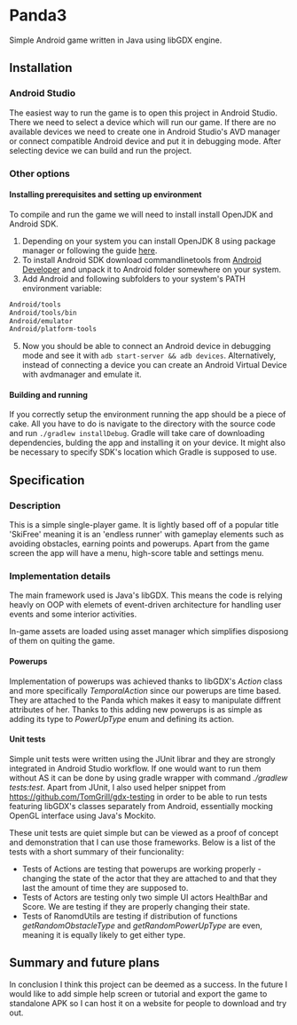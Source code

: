 # Panda3 
Simple Android game written in Java using libGDX engine.

## Installation

### Android Studio
The easiest way to run the game is to open this project in Android Studio. There we need to select a device which will run our game. If there are no available devices we need to create one in Android Studio's AVD manager or connect compatible Android device and put it in debugging mode. After selecting device we can build and run the project.

### Other options

#### Installing prerequisites and setting up environment
To compile and run the game we will need to install install OpenJDK and Android SDK.

1. Depending on your system you can install OpenJDK 8 using package manager or following the guide [here](https://openjdk.java.net/install/).
2. To install Android SDK download commandlinetools from [Android Developer](https://developer.android.com/studio/index.html#downloads) and unpack it to Android folder somewhere on your system.
4. Add Android and following subfolders to your system's PATH environment variable:
```bash
Android/tools
Android/tools/bin
Android/emulator
Android/platform-tools
```
5. Now you should be able to connect an Android device in debugging mode and see it with `adb start-server && adb devices`. Alternatively, instead of connecting a device you can create an Android Virtual Device with avdmanager and emulate it.

#### Building and running
If you correctly setup the environment running the app should be a piece of cake. All you have to do is navigate to the directory with the source code and run `./gradlew installDebug`. Gradle will take care of downloading dependencies, bulding the app and installing it on your device. It might also be necessary to specify SDK's location which Gradle is supposed to use.

## Specification

### Description
This is a simple single-player game. It is lightly based off of a popular title 'SkiFree' meaning it is an 'endless runner' with gameplay elements such as avoiding obstacles, earning points and powerups. Apart from the game screen the app will have a menu, high-score table and settings menu. 

### Implementation details
The main framework used is Java's libGDX. This means the code is relying heavly on OOP with elemets of event-driven architecture for handling user events and some interior activities.

In-game assets are loaded using asset manager which simplifies disposiong of them on quiting the game.

#### Powerups
Implementation of powerups was achieved thanks to libGDX's *Action* class and more specifically *TemporalAction* since our powerups are time based. They are attached to the Panda which makes it easy to manipulate diffrent attributes of her. Thanks to this adding new powerups is as simple as adding its type to *PowerUpType* enum and defining its action.

#### Unit tests
Simple unit tests were written using the JUnit librar and they are strongly integrated in Android Studio workflow. If one would want to run them without AS it can be done by using gradle wrapper with command *./gradlew tests:test*.
Apart from JUnit, I also used helper snippet from https://github.com/TomGrill/gdx-testing in order to be able to run tests featuring libGDX's classes separately from Android, essentially mocking OpenGL interface using Java's Mockito. 

These unit tests are quiet simple but can be viewed as a proof of concept and demonstration that I can use those frameworks. Below is a list of the tests with a short summary of their funcionality:
- Tests of Actions are testing that powerups are working properly - changing the state of the actor that they are attached to and that they last the amount of time they are supposed to.
- Tests of Actors are testing only two simple UI actors HealthBar and Score. We are testing if they are properly changing their state.
- Tests of RanomdUtils are testing if distribution of functions *getRandomObstacleType* and *getRandomPowerUpType* are even, meaning it is equally likely to get either type.

## Summary and future plans
In conclusion I think this project can be deemed as a success. In the future I would like to add simple help screen or tutorial and export the game to standalone APK so I can host it on a website for people to download and try out.

